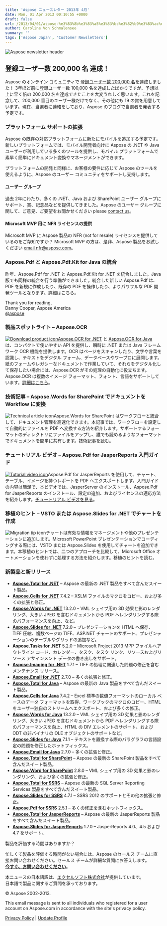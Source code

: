 ```yaml
---
title: 'Aspose ニュースレター 2013年 4月'
date: Mon, 01 Apr 2013 00:10:55 +0000
draft: false
url: /2013/04/01/aspose-%e3%83%8b%e3%83%a5%e3%83%bc%e3%82%b9%e3%83%ac%e3%82%bf%e3%83%bc-2013%e5%b9%b4-4%e6%9c%88/
author: Caroline Von Schmalensee
summary: ''
tags: ['Aspose Japan', 'Customer Newsletters']
---
```


![Aspose newsletter header][1]

## 登録ユーザー数 200,000 名 達成！

Aspose のオンライン コミュニティで [登録ユーザー数 200,000 名][2]を達成しました！ 3年ほど前に登録ユーザー数 100,000 名を達成したばかりですが、予想以上に早く倍の 200,000 名を達成できたことを大変うれしく思います。これを記念して、200,000 番目のユーザー様だけでなく、その他にも 19 の賞を用意しています。現在、当選者に連絡をしており、Aspose のブログで当選者を発表する予定です。

### プラットフォーム サポートの拡張

Aspose の既存の対応プラットフォームに新たにモバイルを追加する予定です。新しいプラットフォームでは、モバイル開発者向けに Aspose の .NET や Java ユーザーが利用している多くのツールを提供し、モバイル プラットフォームで素早く簡単にドキュメント変換やマネージメントができます。

プラットフォームの開発と同様に、お客様の要件に応じて Aspose のツールを使えるように、Aspose のユーザー コミュニティをサポートし支持します。

#### ユーザー グループ

過去 2年にわたり、多くの .NET、Java および SharePoint ユーザー グループにサポート、賞、記念品などを提供してきました。Aspose のユーザー グループに関して、ご意見、ご要望をお聞かせください please [contact us][3]。

#### Microsoft MVP 用に NFR ライセンスの提供

Microsoft MVP に Aspose 製品の NFR (not for resale) ライセンスを提供しているのをご存知ですか？ Microsoft MVP の方は、是非、Aspose 製品をお試しください [email nfr@aspose.com][4]。

### Aspose.Pdf と Aspose.Pdf.Kit for Java の統合

昨年、Aspose.Pdf for .NET と Aspose.Pdf.Kit for .NET を統合しました。Java 版でも同様の統合を行う準備ができました。統合した新しい Aspose.Pdf は、PDF を新規に作成したり、既存の PDF を操作したり、よりパワフルな PDF 開発ツールとなります。詳細はこちら。

Thank you for reading,  
Danny Cooper, Aspose America  
[@aspose][5]

### 製品スポットライト – Aspose.OCR

[![Download product icon][6]](http://bit.ly/X3JzDx)[Aspose.OCR for .NET][7] と [Aspose.OCR for Java][8] は、コンパクトで使いやすい API を提供し、瞬時に .NET または Java フレームワーク OCR 機能を提供します。OCR はページをスキャンしたり、文字や言葉を認識し、テキストをデジタル フォーム、データベースやワープロに展開します。紙のフォームやレガシーなドキュメントで作業していて、それらをデジタル化して保存したい場合には、Aspose.OCR がその処理の自動化に役立ちます。Aspose.OCR は複数のイメージ フォーマット、フォント、言語をサポートしています。[詳細はこちら][9]。

### 技術記事 – Aspose.Words for SharePoint でドキュメントを Workflow に変換

![Technical article icon][10]Aspose.Words for SharePoint はワークフローと統合して、ドキュメント管理を高速化できます。本記事では、ワークフローを設定して自動的にファイルを PDF へ変換する方法を紹介します。サポートするフォーマットのディレクトリにファイルをアップし、誰でも読めるようなフォーマットでドキュメントを間単に共有します。技術記事を読む。

### チュートリアル ビデオ – Aspose.Pdf for JasperReports 入門ガイド

[![Tutorial video icon][11]](http://bit.ly/XrNjui)Aspose.Pdf for JasperReports を使用して、チャート、テーブル、イメージを持つレポートを PDF へエクスポートします。入門ガイドの内容は簡潔で、本ビデオでは、JasperServer のインストール、Aspose.Pdf for JasperReports のインストール、設定の追加、およびライセンスの適応方法を紹介します。[チュートリアル ビデオを見る][12]。

### 移植のヒント – VSTO または Aspose.Slides for .NET でチャートを作成

![Migration tip icon][13]チャートは有効な情報をマネージメントや他のプレゼンテーションに追加します。Microsoft PowerPoint プレゼンテーションでコーディングする際には、VSTO または Aspose.Slides を使用してチャートを追加できます。本移植のヒントでは、二つのアプローチを比較して、Microsoft Office オートメーションを使わずに処理する方法を紹介します。移植のヒントを読む。

### 新製品と新リリース

*   [**Aspose.Total for .NET**][14] – Aspose の最新の .NET 製品をすべて含んだスイート製品。
*   [**Aspose.Cells for .NET**][15] 7.4.2 – XSLM ファイルのマクロをコピー、および多くの拡張と修正。
*   [**Aspose.Words for .NET**][16] 13.2.0 – VML シェイプ用の 3D 効果と影のレンダリング、大きい JPEG を含むドキュメントから PDF へレンダリングする際のパフォーマンスを向上、など。
*   [**Aspose.Slides for .NET**][17] 7.2.0 – プレゼンテーションを HTML へ保存、TIFF 圧縮、複数ページの TIFF、ASP.NET チャートのサポート、プレゼンテーションのテーブルやグリッドの追加など。
*   [**Aspose.Tasks for .NET**][18] 5.2.0 – Microsoft Project 2013 MPP ファイルへアウトライン コード、カレンダー、タスク、タスク リンク、リソースおよびリソース アサインメント データの書き出しをサポート。
*   [**Aspose.Imaging for .NET**][19] 1.7.1 – TIFF の処理に関連した問題の修正を含むメンテナンス リリース。
*   [**Aspose.Email for .NET**][20] 2.7.0 – 多くの拡張と修正。
*   [**Aspose.Total for Java**][21] – Aspose の最新の Java 製品をすべて含んだスイート製品。
*   [**Aspose.Cells for Java**][22] 7.4.2 – Excel 標準の数値フォーマットのローカル ベースのデータ フォーマットを取得、ワークブックのマクロのコピー、HTML をユーザー独自のストリームへエクスポート、および多くの修正。
*   [**Aspose.Words for Java**][23] 13.2.0 – VML シェイプ用の 3D 効果と影のレンダリング、大きい JPEG を含むドキュメントから PDF へレンダリングする際のパフォーマンスを向上、HTML の DIV エレメントのサポート、および ODT の非バイナリの OLE オブジェクトのサポートなど。
*   [**Aspose.Slides for Java**][24] 7.1.1 – テキストを置換する際のパラグラフの言語設定の問題を修正したホットフィックス。
*   [**Aspose.Email for Java**][25] 2.7.0 – 多くの拡張と修正。
*   [**Aspose.Total for SharePoint**][26] – Aspose の最新の SharePoint 製品をすべて含んだスイート製品。
*   [**Aspose.Word for SharePoint**][27] 2.8.0 – VML シェイプ用の 3D 効果と影のレンダリング、および多くの拡張と修正。
*   [**Aspose.Total for SSRS**][28] – Aspose の最新の SQL Server Reporting Services 製品をすべて含んだスイート製品。
*   [**Aspose.Slides for SSRS**][29] 4.7.1 – SSRS 2012 のサポートとその他の拡張と修正。
*   [**Aspose.Pdf for SSRS**][30] 2.5.1 – 多くの修正を含むホットフィックス。
*   [**Aspose.Total for JasperReports**][31] – Aspose の最新の JasperReports 製品をすべて含んだスイート製品。
*   [**Aspose.Slides for JasperReports**][32] 1.7.0 – JasperReports 4.0、4.5 および 4.7 をサポート。

製品を評価する時間はありますか？

忙しくて製品を評価する時間がない場合には、Aspose のセールス チームに直接お問い合わせください。セールス チームが詳細な質問にお答えします。  
[**今すぐ、お問い合わせください**][33]。

本ニュースの日本語訳は、[エクセルソフト株式会社][34]が提供しています。  
日本語で製品に関するご質問を承っております。

© Aspose 2002-2013.

[](http://www.aspose.com/)

This email message is sent to all individuals who registered for a user account on Aspose.com in accordance with the site's privacy policy.

[Privacy Policy][35] | [Update Profile][36]




[1]: https://products.aspose.com/email/family
[2]: https://blog.aspose.com/?p=9031
[3]: https://purchase.aspose.com/temporary-license
[4]: mailto:nfr@aspose.com
[5]: http://twitter.com/#!/aspose
[6]: https://docs.aspose.com/display/ocrproductfamily/Home
[7]: http://bit.ly/YCCBRV
[8]: http://bit.ly/101JGNG
[9]: http://bit.ly/X3JzDx
[10]: https://www.aspose.cloud/templates/aspose/App_Themes/V3/images/email/272x272/aspose_email-for-android.png
[11]: https://www.aspose.cloud/templates/aspose/App_Themes/V3/images/email/272x272/aspose_email-for-android.png
[12]: http://bit.ly/XrNjui
[13]: https://www.aspose.cloud/templates/aspose/App_Themes/V3/images/email/272x272/aspose_email-for-net.png
[14]: http://bit.ly/hYf4lL
[15]: http://bit.ly/gVR6jM
[16]: http://bit.ly/h9OR3U
[17]: http://bit.ly/fOUdIP
[18]: http://bit.ly/mqZLW6
[19]: http://bit.ly/oRAc3g
[20]: http://bit.ly/vfINIq
[21]: http://bit.ly/gAt9lC
[22]: http://bit.ly/n3uX0h
[23]: http://bit.ly/ie17Mx
[24]: http://bit.ly/nf5g3x
[25]: http://bit.ly/n5t3WX
[26]: http://bit.ly/ifW5jD
[27]: http://bit.ly/oKb6Ea
[28]: http://bit.ly/eFboB9
[29]: http://bit.ly/uk774D
[30]: http://bit.ly/XDHE4s
[31]: http://bit.ly/i5G8S8
[32]: http://bit.ly/jj6V0T
[33]: http://bit.ly/iXHvCU
[34]: http://www.xlsoft.com/jp/products/aspose/index.html?asposenews
[35]: http://bit.ly/ixgNWu
[36]: https://www.aspose.com/



